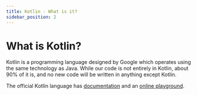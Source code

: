 ```yaml
---
title: Kotlin - What is it?
sidebar_position: 2
---
```


# What is Kotlin?

Kotlin is a programming language designed by Google which operates using the same technology as Java. While our code is not
entirely in Kotlin, about 90% of it is, and no new code will be written in anything except Kotlin.

The official Kotlin language has [documentation](https://kotlinlang.org/docs/home.html) and an 
[online playground](https://play.kotlinlang.org).